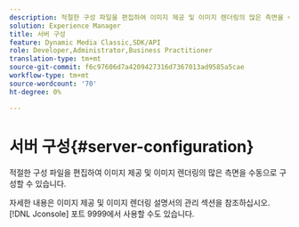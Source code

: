 ```yaml
---
description: 적절한 구성 파일을 편집하여 이미지 제공 및 이미지 렌더링의 많은 측면을 수동으로 구성할 수 있습니다.
solution: Experience Manager
title: 서버 구성
feature: Dynamic Media Classic,SDK/API
role: Developer,Administrator,Business Practitioner
translation-type: tm+mt
source-git-commit: f6c97606d7a4209427316d7367013ad9585a5cae
workflow-type: tm+mt
source-wordcount: '70'
ht-degree: 0%

---
```



# 서버 구성{#server-configuration}

적절한 구성 파일을 편집하여 이미지 제공 및 이미지 렌더링의 많은 측면을 수동으로 구성할 수 있습니다.

자세한 내용은 이미지 제공 및 이미지 렌더링 설명서의 관리 섹션을 참조하십시오. [!DNL Jconsole] 포트 9999에서 사용할 수도 있습니다.
